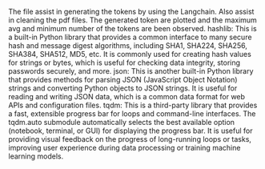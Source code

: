 The file assist in generating the tokens by using the Langchain. Also assist in cleaning the pdf files. The generated token are plotted and the maximum avg and minimum number of the tokens 
are been observed. 
hashlib:
This is a built-in Python library that provides a common interface to many secure hash and message digest algorithms, including SHA1, SHA224, SHA256, SHA384, SHA512, MD5, etc.
It is commonly used for creating hash values for strings or bytes, which is useful for checking data integrity, storing passwords securely, and more.
json:
This is another built-in Python library that provides methods for parsing JSON (JavaScript Object Notation) strings and converting Python objects to JSON strings.
It is useful for reading and writing JSON data, which is a common data format for web APIs and configuration files.
tqdm:
This is a third-party library that provides a fast, extensible progress bar for loops and command-line interfaces.
The tqdm.auto submodule automatically selects the best available option (notebook, terminal, or GUI) for displaying the progress bar.
It is useful for providing visual feedback on the progress of long-running loops or tasks, improving user experience during data processing or training machine learning models.
